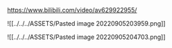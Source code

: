 https://www.bilibili.com/video/av629922955/

![[../../../ASSETS/Pasted image 20220905203959.png]]

![[../../../ASSETS/Pasted image 20220905204703.png]]